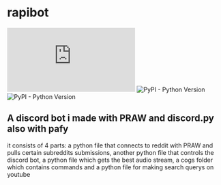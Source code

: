 # rapibot

![PyPI - Python Version](https://img.shields.io/pypi/pyversions/discord.py?label=discordpy) ![PyPI - Python Version](https://img.shields.io/pypi/pyversions/PRAW?label=PRAW) ![PyPI - Python Version](https://img.shields.io/pypi/pyversions/pafy?label=pafy)


## A discord bot i made with PRAW and discord.py also with pafy

it consists of 4 parts: a python file that connects to reddit with PRAW and pulls certain subreddits submissions, another python file that controls the discord bot, a python file which gets the best audio stream, a cogs folder which contains commands and a python file for making search querys on youtube  

